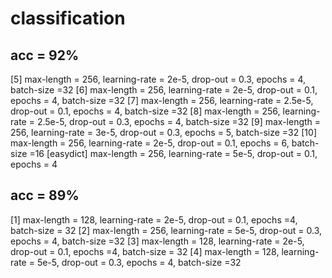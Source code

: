 # classification

## acc = 92%
[5] max-length = 256, learning-rate = 2e-5, drop-out = 0.3, epochs = 4, batch-size =32
[6] max-length = 256, learning-rate = 2e-5, drop-out = 0.1, epochs = 4, batch-size =32
[7] max-length = 256, learning-rate = 2.5e-5, drop-out = 0.1, epochs = 4, batch-size =32
[8] max-length = 256, learning-rate = 2.5e-5, drop-out = 0.3, epochs = 4, batch-size =32
[9] max-length = 256, learning-rate = 3e-5, drop-out = 0.3, epochs = 5, batch-size =32
[10] max-length = 256, learning-rate = 2e-5, drop-out = 0.1, epochs = 6, batch-size =16
[easydict] max-length = 256, learning-rate = 5e-5, drop-out = 0.1, epochs = 4


## acc = 89%
[1] max-length = 128, learning-rate = 2e-5, drop-out = 0.1, epochs =4, batch-size = 32
[2] max-length = 256, learning-rate = 5e-5, drop-out = 0.3, epochs = 4, batch-size =32
[3] max-length = 128, learning-rate = 2e-5, drop-out = 0.1, epochs =4, batch-size = 32
[4] max-length = 128, learning-rate = 5e-5, drop-out = 0.3, epochs = 4, batch-size =32

